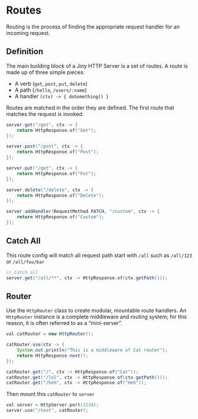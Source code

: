 # Routes

Routing is the process of finding the appropriate request handler for an incoming request.

## Definition

The main building block of a Jiny HTTP Server is a set of routes. A route is made up of three simple pieces:

- A verb (`get`, `post`, `put`, `delete`)
- A path (`/hello`, `/users/:name`)
- A handler `(ctx) -> { doSomething() }`

Routes are matched in the order they are defined. The first route that matches the request is invoked.

```java
server.get("/get", ctx -> {
    return HttpResponse.of("Get");
});

server.post("/post", ctx -> {
    return HttpResponse.of("Post");
});

server.put("/get", ctx -> {
    return HttpResponse.of("Put");
});

server.delete("/delete", ctx -> {
    return HttpResponse.of("Delete");
});

server.addHandler(RequestMethod.PATCH, "/custom", ctx -> {
    return HttpResponse.of("Custom");
});
```

## Catch All

This route config will match all request path start with `/all` such as `/all/123` or `/all/foo/bar`

```java
// Catch all
server.get("/all/**", ctx -> HttpResponse.of(ctx.getPath()));
```

## Router

Use the `HttpRouter` class to create modular, mountable route handlers. An `HttpRouter` instance is a complete middleware and routing system; for this reason, it is often referred to as a “mini-server”.

```java
val catRouter = new HttpRouter();

catRouter.use(ctx -> {
    System.out.println("This is a middleware of Cat router");
    return HttpResponse.next();
});

catRouter.get("/", ctx -> HttpResponse.of("Cat"));
catRouter.get("/lol", ctx -> HttpResponse.of(ctx.getPath()));
catRouter.get("/heh", ctx -> HttpResponse.of("Heh"));
```

Then mount this `catRouter` to `server`

```java
val server = HttpServer.port(1234);
server.use("/test", catRouter);
```
